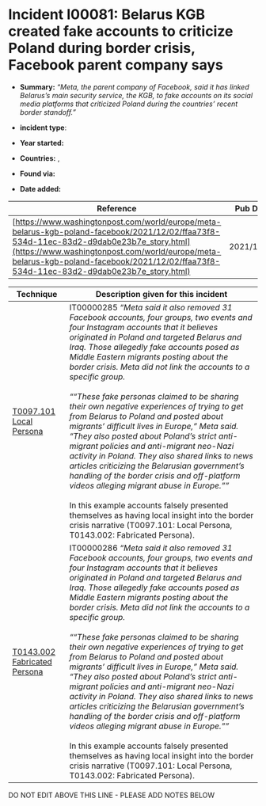 # Incident I00081: Belarus KGB created fake accounts to criticize Poland during border crisis, Facebook parent company says

* **Summary:** <i>“Meta, the parent company of Facebook, said it has linked Belarus’s main security service, the KGB, to fake accounts on its social media platforms that criticized Poland during the countries’ recent border standoff.”</I>

* **incident type**: 

* **Year started:** 

* **Countries:**  , 

* **Found via:** 

* **Date added:** 


| Reference | Pub Date | Authors | Org | Archive |
| --------- | -------- | ------- | --- | ------- |
| [https://www.washingtonpost.com/world/europe/meta-belarus-kgb-poland-facebook/2021/12/02/ffaa73f8-534d-11ec-83d2-d9dab0e23b7e_story.html](https://www.washingtonpost.com/world/europe/meta-belarus-kgb-poland-facebook/2021/12/02/ffaa73f8-534d-11ec-83d2-d9dab0e23b7e_story.html) | 2021/12/02 | Isabelle Khurshudyan | The Washington Post | [https://web.archive.org/web/20211202114247/https://www.washingtonpost.com/world/europe/meta-belarus-kgb-poland-facebook/2021/12/02/ffaa73f8-534d-11ec-83d2-d9dab0e23b7e_story.html](https://web.archive.org/web/20211202114247/https://www.washingtonpost.com/world/europe/meta-belarus-kgb-poland-facebook/2021/12/02/ffaa73f8-534d-11ec-83d2-d9dab0e23b7e_story.html) |

 

| Technique | Description given for this incident |
| --------- | ------------------------- |
| [T0097.101 Local Persona](../../generated_pages/techniques/T0097.101.md) | IT00000285 <i>“Meta said it also removed 31 Facebook accounts, four groups, two events and four Instagram accounts that it believes originated in Poland and targeted Belarus and Iraq. Those allegedly fake accounts posed as Middle Eastern migrants posting about the border crisis. Meta did not link the accounts to a specific group.<br><br> ““These fake personas claimed to be sharing their own negative experiences of trying to get from Belarus to Poland and posted about migrants’ difficult lives in Europe,” Meta said. “They also posted about Poland’s strict anti-migrant policies and anti-migrant neo-Nazi activity in Poland. They also shared links to news articles criticizing the Belarusian government’s handling of the border crisis and off-platform videos alleging migrant abuse in Europe.””</i><br><br> In this example accounts falsely presented themselves as having local insight into the border crisis narrative (T0097.101: Local Persona, T0143.002: Fabricated Persona). |
| [T0143.002 Fabricated Persona](../../generated_pages/techniques/T0143.002.md) | IT00000286 <i>“Meta said it also removed 31 Facebook accounts, four groups, two events and four Instagram accounts that it believes originated in Poland and targeted Belarus and Iraq. Those allegedly fake accounts posed as Middle Eastern migrants posting about the border crisis. Meta did not link the accounts to a specific group.<br><br> ““These fake personas claimed to be sharing their own negative experiences of trying to get from Belarus to Poland and posted about migrants’ difficult lives in Europe,” Meta said. “They also posted about Poland’s strict anti-migrant policies and anti-migrant neo-Nazi activity in Poland. They also shared links to news articles criticizing the Belarusian government’s handling of the border crisis and off-platform videos alleging migrant abuse in Europe.””</i><br><br> In this example accounts falsely presented themselves as having local insight into the border crisis narrative (T0097.101: Local Persona, T0143.002: Fabricated Persona). |


DO NOT EDIT ABOVE THIS LINE - PLEASE ADD NOTES BELOW